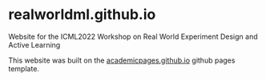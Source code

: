 # realworldml.github.io

Website for the ICML2022 Workshop on Real World Experiment Design and Active Learning

This website was built on the [academicpages.github.io](https://github.com/academicpages/academicpages.github.io) github pages template.
